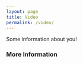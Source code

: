 ```yaml
---
layout: page
title: Video
permalink: /video/
---
```


Some information about you!

### More Information

